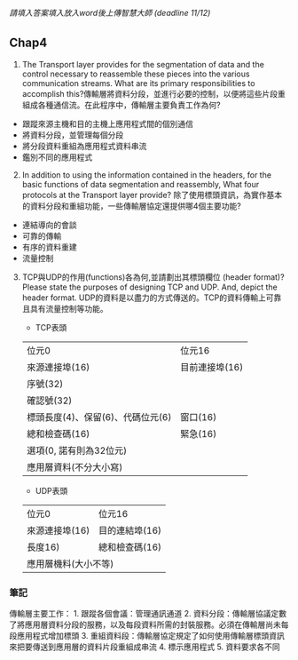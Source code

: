###### 請填入答案填入放入word後上傳智慧大師 (deadline 11/12)
## Chap4

1. The Transport layer provides for the segmentation of data and the control necessary to reassemble these pieces into the various communication streams. What are its primary responsibilities to accomplish this?傳輸層將資料分段，並進行必要的控制，以便將這些片段重組成各種通信流。在此程序中，傳輸層主要負責工作為何?
- 跟蹤來源主機和目的主機上應用程式間的個別通信
- 將資料分段，並管理每個分段
- 將分段資料重組為應用程式資料串流
- 鑑別不同的應用程式

2. In addition to using the information contained in the headers, for the basic functions of data segmentation and reassembly,  What four protocols at the Transport layer provide?
除了使用標頭資訊，為實作基本的資料分段和重組功能，一些傳輸層協定還提供哪4個主要功能?
- 連結導向的會談
- 可靠的傳輸
- 有序的資料重建
- 流量控制

3. TCP與UDP的作用(functions)各為何,並請劃出其標頭欄位 (header format)? Please state the purposes of designing TCP and UDP. And, depict the header format.
   UDP的資料是以盡力的方式傳送的。TCP的資料傳輸上可靠且具有流量控制等功能。
   - TCP表頭
    <table>
        <tr>
            <td>位元0</td>
            <td>位元16</td>
        </tr>
        <tr>
            <td>來源連接埠(16)</td>
            <td>目前連接埠(16)</td>
        </tr>
        <tr>
            <td colspan=2>序號(32)</td>
        </tr>
        <tr>
            <td colspan=2>確認號(32)</td>
        </tr>
        <tr>
            <td>標頭長度(4)、保留(6)、代碼位元(6)</td>
            <td>窗口(16)</td>
        </tr>
        <tr>
            <td>總和檢查碼(16)</td>
            <td>緊急(16)</td>
        </tr>
        <tr>
            <td colspan=2>選項(0, 諾有則為32位元)</td>
        </tr>
        <tr>
            <td colspan=2>應用層資料(不分大小寫)
        </tr>
    </table>

    - UDP表頭
    <table>
        <tr>
            <td>位元0</td>
            <td>位元16</td>
        </tr>
        <tr>
            <td>來源連接埠(16)</td>
            <td>目的連結埠(16)</td>
        </tr>
        <tr>
            <td>長度16)</td>
            <td>總和檢查碼(16)</td>
        </tr>
        <tr>
            <td colspan=2>應用層機料(大小不等)</td>
        </tr>
    </table>


### 筆記
傳輸層主要工作：
    1. 跟蹤各個會議：管理通訊通道
    2. 資料分段：傳輸層協議定數了將應用層資料分段的服務，以及每段資料所需的封裝服務。必須在傳輸層尚未每段應用程式增加標頭
    3. 重組資料段：傳輸層協定規定了如何使用傳輸層標頭資訊來把要傳送到應用層的資料片段重組成串流
    4. 標示應用程式
    5. 資料要求各不同